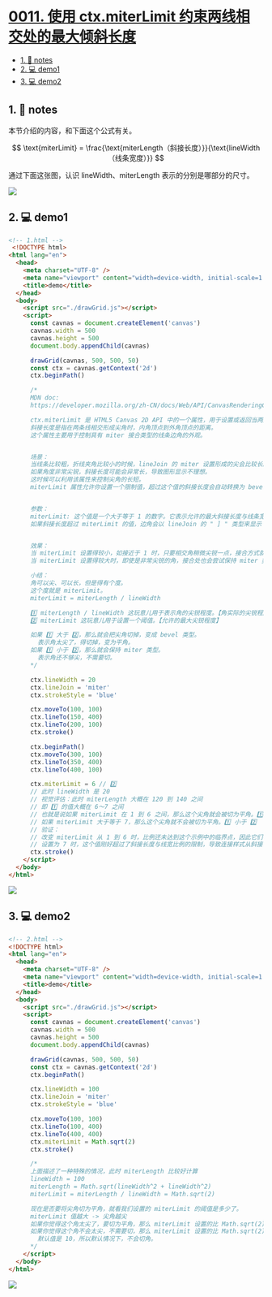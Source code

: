 # [0011. 使用 ctx.miterLimit 约束两线相交处的最大倾斜长度](https://github.com/Tdahuyou/canvas/tree/main/0011.%20%E4%BD%BF%E7%94%A8%20ctx.miterLimit%20%E7%BA%A6%E6%9D%9F%E4%B8%A4%E7%BA%BF%E7%9B%B8%E4%BA%A4%E5%A4%84%E7%9A%84%E6%9C%80%E5%A4%A7%E5%80%BE%E6%96%9C%E9%95%BF%E5%BA%A6)

<!-- region:toc -->
- [1. 📒 notes](#1--notes)
- [2. 💻 demo1](#2--demo1)
- [3. 💻 demo2](#3--demo2)
<!-- endregion:toc -->

## 1. 📒 notes

本节介绍的内容，和下面这个公式有关。

$$
\text{miterLimit} = \frac{\text{miterLength（斜接长度）}}{\text{lineWidth（线条宽度）}}
$$

通过下面这张图，认识 lineWidth、miterLength 表示的分别是哪部分的尺寸。

![](md-imgs/2024-10-03-23-11-03.png)

## 2. 💻 demo1

```html
<!-- 1.html -->
 <!DOCTYPE html>
<html lang="en">
  <head>
    <meta charset="UTF-8" />
    <meta name="viewport" content="width=device-width, initial-scale=1.0" />
    <title>demo</title>
  </head>
  <body>
    <script src="./drawGrid.js"></script>
    <script>
      const cavnas = document.createElement('canvas')
      cavnas.width = 500
      cavnas.height = 500
      document.body.appendChild(cavnas)

      drawGrid(cavnas, 500, 500, 50)
      const ctx = cavnas.getContext('2d')
      ctx.beginPath()

      /*
      MDN doc:
      https://developer.mozilla.org/zh-CN/docs/Web/API/CanvasRenderingContext2D/miterLimit

      ctx.miterLimit 是 HTML5 Canvas 2D API 中的一个属性，用于设置或返回当两条线相交时接合处的最大斜接长度（miter length）。
      斜接长度是指在两条线相交形成尖角时，内角顶点到外角顶点的距离。
      这个属性主要用于控制具有 miter 接合类型的线条边角的外观。


      场景：
      当线条比较粗，折线夹角比较小的时候，lineJoin 的 miter 设置形成的尖会比较长。
      如果角度非常尖锐，斜接长度可能会异常长，导致图形显示不理想。
      这时候可以利用该属性来控制尖角的长短。
      miterLimit 属性允许你设置一个限制值，超过这个值的斜接长度会自动转换为 bevel 类型的接合，即切去尖角部分。


      参数：
      miterLimit: 这个值是一个大于等于 1 的数字。它表示允许的最大斜接长度与线条宽度的比率。默认值通常是 10。
      如果斜接长度超过 miterLimit 的值，边角会以 lineJoin 的 " ] " 类型来显示


      效果：
      当 miterLimit 设置得较小，如接近于 1 时，只要相交角稍微尖锐一点，接合方式就会从 miter 转为 bevel。
      当 miterLimit 设置得较大时，即使是非常尖锐的角，接合处也会尝试保持 miter 类型，可能导致角部分非常尖长。

      小结：
      角可以尖、可以长，但是得有个度。
      这个度就是 miterLimit。
      miterLimit = miterLength / lineWidth

      1️⃣ miterLength / lineWidth 这玩意儿用于表示角的尖锐程度。【角实际的尖锐程度】
      2️⃣ miterLimit 这玩意儿用于设置一个阈值。【允许的最大尖锐程度】

      如果 1️⃣ 大于 2️⃣，那么就会把尖角切掉，变成 bevel 类型。
        表示角太尖了，得切掉，变为平角。
      如果 1️⃣ 小于 2️⃣，那么就会保持 miter 类型。
        表示角还不够尖，不需要切。
      */

      ctx.lineWidth = 20
      ctx.lineJoin = 'miter'
      ctx.strokeStyle = 'blue'

      ctx.moveTo(100, 100)
      ctx.lineTo(150, 400)
      ctx.lineTo(200, 100)
      ctx.stroke()

      ctx.beginPath()
      ctx.moveTo(300, 100)
      ctx.lineTo(350, 400)
      ctx.lineTo(400, 100)

      ctx.miterLimit = 6 // 2️⃣
      // 此时 lineWidth 是 20
      // 视觉评估：此时 miterLength 大概在 120 到 140 之间
      // 即 1️⃣ 的值大概在 6～7 之间
      // 也就是说如果 miterLimit 在 1 到 6 之间，那么这个尖角就会被切为平角。1️⃣ 大于 2️⃣
      // 如果 miterLimit 大于等于 7，那么这个尖角就不会被切为平角。1️⃣ 小于 2️⃣
      // 验证：
      // 改变 miterLimit 从 1 到 6 时，比例还未达到这个示例中的临界点，因此它们都显示为斜接（miter）样式。
      // 设置为 7 时，这个值刚好超过了斜接长度与线宽比例的限制，导致连接样式从斜接（miter）转为斜角（bevel）。
      ctx.stroke()
    </script>
  </body>
</html>
```

![](md-imgs/2024-10-03-23-11-26.png)

## 3. 💻 demo2

```html
<!-- 2.html -->
<!DOCTYPE html>
<html lang="en">
  <head>
    <meta charset="UTF-8" />
    <meta name="viewport" content="width=device-width, initial-scale=1.0" />
    <title>demo</title>
  </head>
  <body>
    <script src="./drawGrid.js"></script>
    <script>
      const cavnas = document.createElement('canvas')
      cavnas.width = 500
      cavnas.height = 500
      document.body.appendChild(cavnas)

      drawGrid(cavnas, 500, 500, 50)
      const ctx = cavnas.getContext('2d')
      ctx.beginPath()

      ctx.lineWidth = 100
      ctx.lineJoin = 'miter'
      ctx.strokeStyle = 'blue'

      ctx.moveTo(100, 100)
      ctx.lineTo(100, 400)
      ctx.lineTo(400, 400)
      ctx.miterLimit = Math.sqrt(2)
      ctx.stroke()

      /*
      上面描述了一种特殊的情况，此时 miterLength 比较好计算
      lineWidth = 100
      miterLength = Math.sqrt(lineWidth^2 + lineWidth^2)
      miterLimit = miterLength / lineWidth = Math.sqrt(2)

      现在是否要将尖角切为平角，就看我们设置的 miterLimit 的阈值是多少了。
      miterLimit 值越大 -> 尖角越尖
      如果你觉得这个角太尖了，要切为平角，那么 miterLimit 设置的比 Math.sqrt(2) 小就可以了。
      如果你觉得这个角不会太尖，不需要切，那么 miterLimit 设置的比 Math.sqrt(2) 大就可以了。
        默认值是 10，所以默认情况下，不会切角。
      */
    </script>
  </body>
</html>
```

![](md-imgs/2024-10-03-23-11-54.png)
